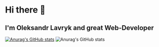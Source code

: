 # Hi there :wave:
## I'm Oleksandr Lavryk and great Web-Developer
[![Anurag's GitHub stats](https://github-readme-stats.vercel.app/api?username=OlekBliter)](https://github.com/anuraghazra/github-readme-stats)
![Anurag's GitHub stats](https://github-readme-stats.vercel.app/api?username=OlekBliter&hide=contribs,prs)
